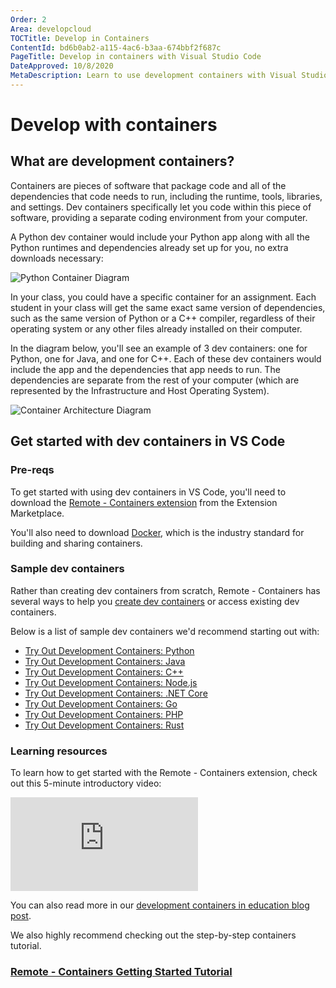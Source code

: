 ```yaml
---
Order: 2
Area: developcloud
TOCTitle: Develop in Containers
ContentId: bd6b0ab2-a115-4ac6-b3aa-674bbf2f687c
PageTitle: Develop in containers with Visual Studio Code
DateApproved: 10/8/2020
MetaDescription: Learn to use development containers with Visual Studio Code
---
```

# Develop with containers

## What are development containers?

Containers are pieces of software that package code and all of the dependencies that code needs to run, including the runtime, tools, libraries, and settings. Dev containers specifically let you code within this piece of software, providing a separate coding environment from your computer.

A Python dev container would include your Python app along with all the Python runtimes and dependencies already set up for you, no extra downloads necessary:

<img src="images/python-container.png" alt="Python Container Diagram" aria-hidden="true" class="thumb"/>

In your class, you could have a specific container for an assignment. Each student in your class will get the same exact same version of dependencies, such as the same version of Python or a C++ compiler, regardless of their operating system or any other files already installed on their computer.

In the diagram below, you'll see an example of 3 dev containers: one for Python, one for Java, and one for C++. Each of these dev containers would include the app and the dependencies that app needs to run. The dependencies are separate from the rest of your computer (which are represented by the Infrastructure and Host Operating System).

<img src="images/container-architecture.png" alt="Container Architecture Diagram" aria-hidden="true" class="thumb"/>

## Get started with dev containers in VS Code

### Pre-reqs

To get started with using dev containers in VS Code, you'll need to download the [Remote - Containers extension](https://marketplace.visualstudio.com/items?itemName=ms-vscode-remote.remote-containers) from the Extension Marketplace.

You'll also need to download [Docker](https://docs.docker.com/docker-for-windows/install-windows-home/), which is the industry standard for building and sharing containers.

### Sample dev containers

Rather than creating dev containers from scratch, Remote - Containers has several ways to help you [create dev containers](https://code.visualstudio.com/docs/remote/create-dev-container) or access existing dev containers.

Below is a list of sample dev containers we'd recommend starting out with:

- [Try Out Development Containers: Python](https://github.com/microsoft/vscode-remote-try-python)
- [Try Out Development Containers: Java](https://github.com/microsoft/vscode-remote-try-java)
- [Try Out Development Containers: C++](https://github.com/microsoft/vscode-remote-try-cpp)
- [Try Out Development Containers: Node.js](https://github.com/microsoft/vscode-remote-try-node)
- [Try Out Development Containers: .NET Core](https://github.com/microsoft/vscode-remote-try-dotnetcore)
- [Try Out Development Containers: Go](https://github.com/microsoft/vscode-remote-try-go)
- [Try Out Development Containers: PHP](https://github.com/microsoft/vscode-remote-try-php)
- [Try Out Development Containers: Rust](https://github.com/microsoft/vscode-remote-try-rust)

### Learning resources

To learn how to get started with the Remote - Containers extension, check out this 5-minute introductory video:

<iframe src="https://youtube.com/embed/Uvf2FVS1F8k?rel=0&amp;disablekb=0&amp;modestbranding=1&amp;showinfo=0" frameborder="0" allowfullscreen></iframe>

You can also read more in our [development containers in education blog post](https://code.visualstudio.com/blogs/2020/07/27/containers-edu).

We also highly recommend checking out the step-by-step containers tutorial.

### [Remote - Containers Getting Started Tutorial](https://code.visualstudio.com/docs/remote/containers-tutorial)